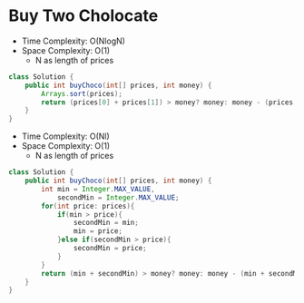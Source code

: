 # Buy Two Cholocate

- Time Complexity: O(NlogN)
- Space Complexity: O(1)
  - N as length of prices

```java
class Solution {
    public int buyChoco(int[] prices, int money) {
        Arrays.sort(prices);
        return (prices[0] + prices[1]) > money? money: money - (prices[0] + prices[1]);
    }
}
```

- Time Complexity: O(Nl)
- Space Complexity: O(1)
  - N as length of prices

```java
class Solution {
    public int buyChoco(int[] prices, int money) {
        int min = Integer.MAX_VALUE,
            secondMin = Integer.MAX_VALUE;
        for(int price: prices){
            if(min > price){
                secondMin = min;
                min = price;
            }else if(secondMin > price){
                secondMin = price;
            }
        }
        return (min + secondMin) > money? money: money - (min + secondMin);
    }
}
```
